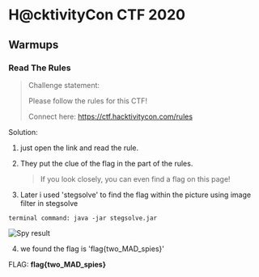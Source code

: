# H@cktivityCon CTF 2020

## Warmups

### Read The Rules

> Challenge statement:
>
> Please follow the rules for this CTF!
>
> Connect here:
> https://ctf.hacktivitycon.com/rules

Solution:
1. just open the link and read the rule.

2. They put the clue of the flag in the part of the rules.
    > If you look closely, you can even find a flag on this page!

3. Later i used 'stegsolve' to find the flag within the picture using image filter in stegsolve

```
terminal command: java -jar stegsolve.jar
```

![Spy result](https://github.com/m0nkeyt3ch/CTFs-Writeups/blob/master/HacktivityCon-CTF-2020/Image/spy-result.png?raw=true)      

4. we found the flag is 'flag{two_MAD_spies}'

FLAG: **flag{two_MAD_spies}**